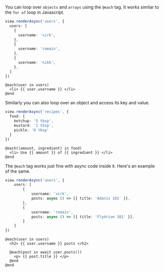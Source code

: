 You can loop over `objects` and `arrays` using the `@each` tag. It works similar to the `for of` loop in Javascript.

```ts
view.renderAsync('users', {
  users: [
    {
      username: 'virk',
    },
    {
      username: 'romain',
    },
    {
      username: 'nikk',
    },
  ]
})
```

```edge
@each(user in users)
  <li> {{ user.username }} </li>
@end
```

Similarly you can also loop over an object and access its key and value.

```ts
view.renderAsync('recipes', {
  food: {
    ketchup: '5 tbsp',
    mustard: '1 tbsp',
    pickle: '0 tbsp'
  }
})
```

```edge
@each((amount, ingredient) in food)
  <li> Use {{ amount }} of {{ ingredient }} </li>
@end
```

The `@each` tag works just fine with async code inside it. Here's an example of the same.

```ts
view.renderAsync('users', {
    users: [
        {
            username: 'virk',
            posts: async () => [{ title: 'Adonis 101' }],
        },
        {
            username: 'romain',
            posts: async () => [{ title: 'Flydrive 101' }],
        }
    ]
})
```

```edge
@each(user in users)
  <h2> {{ user.username }} posts </h2>

  @each(post in await user.posts())
    <p> {{ post.title }} </p>
  @end
@end
```
